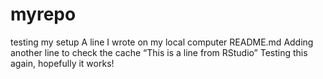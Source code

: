 # myrepo
testing my setup
A line I wrote on my local computer
README.md Adding another line to check the cache
“This is a line from RStudio”
Testing this again, hopefully it works!
